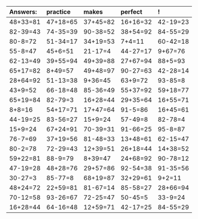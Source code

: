 | Answers: | practice | makes | perfect | ! |
| :--- | :--- | :--- | :--- | :--- |
| 48+33=81 | 47+18=65 | 37+45=82 | 16+16=32 | 42-19=23 | 
| 82-39=43 | 74-35=39 | 90-38=52 | 38+54=92 | 84-55=29 | 
| 80-8=72 | 51-34=17 | 34+19=53 | 7+4=11 | 60-42=18 | 
| 55-8=47 | 45+6=51 | 21-17=4 | 44-27=17 | 9+67=76 | 
| 62-13=49 | 39+55=94 | 49+39=88 | 27+67=94 | 88+5=93 | 
| 65+17=82 | 8+49=57 | 49+48=97 | 90-27=63 | 42-28=14 | 
| 28+64=92 | 51-13=38 | 9+36=45 | 63+9=72 | 93-85=8 | 
| 43+9=52 | 66-18=48 | 85-36=49 | 55+37=92 | 59+18=77 | 
| 65+19=84 | 82-79=3 | 16+28=44 | 29+35=64 | 16+55=71 | 
| 8+8=16 | 54+17=71 | 17+47=64 | 91-5=86 | 16+45=61 | 
| 44-19=25 | 83-56=27 | 15+9=24 | 57-49=8 | 82-78=4 | 
| 15+9=24 | 67+24=91 | 70-39=31 | 91-66=25 | 95-8=87 | 
| 76-7=69 | 37+19=56 | 81-48=33 | 13+48=61 | 62-15=47 | 
| 80-2=78 | 72-29=43 | 12+39=51 | 26+18=44 | 14+38=52 | 
| 59+22=81 | 88-9=79 | 8+39=47 | 24+68=92 | 90-78=12 | 
| 47-19=28 | 48+28=76 | 29+57=86 | 92-54=38 | 91-35=56 | 
| 30-27=3 | 85-77=8 | 68+19=87 | 32+29=61 | 9+2=11 | 
| 48+24=72 | 22+59=81 | 81-67=14 | 85-58=27 | 28+66=94 | 
| 70-12=58 | 93-26=67 | 72-25=47 | 50-45=5 | 33-9=24 | 
| 16+28=44 | 64-16=48 | 12+59=71 | 42-17=25 | 84-55=29 | 
